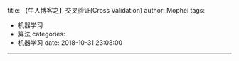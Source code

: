 title: 【牛人博客之】交叉验证(Cross Validation)
author: Mophei
tags:
  - 机器学习
  - 算法
categories:
  - 机器学习
date: 2018-10-31 23:08:00
---
